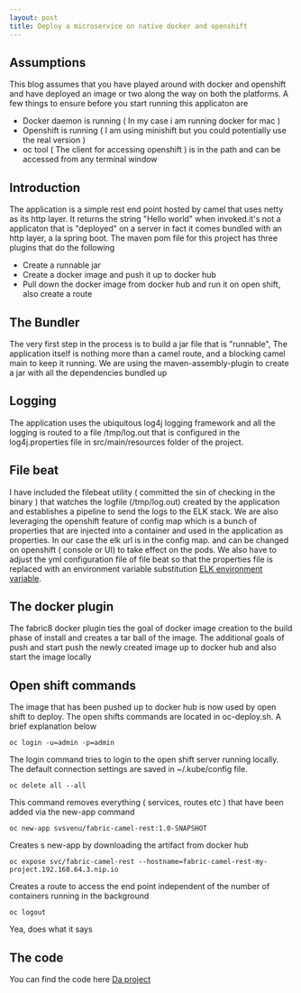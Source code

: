 ```yaml
---
layout: post
title: Deploy a microservice on native docker and openshift
---
```



## Assumptions

This blog assumes that you have played around with docker and openshift and have deployed an image
or two along the way on both the platforms. A few things to ensure before you start running this
applicaton are

- Docker daemon is running ( In my case i am running docker for mac )
- Openshift is running ( I am using minishift but you could potentially use the real version )
- oc tool ( The client for accessing openshift ) is in the path and can be accessed from any terminal window


## Introduction

The application is a simple rest end point hosted by camel that uses netty as its http layer. It returns
the string "Hello world" when invoked.it's not a applicaton that is "deployed" on a server
in fact it comes bundled with an http layer, a la spring boot. The maven pom file for this project has three plugins
that do the following

- Create a runnable jar
- Create a docker image and push it up to docker hub
- Pull down the docker image from docker hub and run it on open shift, also create a route

## The Bundler

The very first step in the process is to build a jar file that is "runnable", The application itself is nothing more
than a camel route, and a blocking camel main to keep it running. We are using the maven-assembly-plugin to
create a jar with all the dependencies bundled up

## Logging

The application uses the ubiquitous log4j logging framework and all the logging
is routed to a file /tmp/log.out that is configured in the log4j.properties file in 
src/main/resources folder of the project. 

## File beat

I have included the filebeat utility ( committed the sin of checking in the binary ) that watches the logfile (/tmp/log.out) created by the application
and establishes a pipeline to send the logs to the ELK stack. We are also leveraging the openshift feature
of config map which is a bunch of properties that are injected into a container and used in the application as
properties. In our case the elk url is in the config map. and can be changed on openshift ( console or UI)
to take effect on the pods. We also have to adjust the yml configuration file of file beat so that the
properties file is replaced with an environment variable substitution 
[ELK environment variable](https://www.elastic.co/guide/en/beats/filebeat/1.2/using-environ-vars.html). 


## The docker plugin

The fabric8 docker plugin ties the goal of docker image creation to the build phase of install and creates a tar
ball of the image. The additional goals of push and start push the newly created image up to docker hub and also
start the image locally

## Open shift commands

The image that has been pushed up to docker hub is now used by open shift to deploy. The open shifts commands
are located in oc-deploy.sh. A brief explanation below
```
oc login -u=admin -p=admin
```
The login command tries to login to the open shift server running locally. The default connection settings
are saved in ~/.kube/config file. 

```
oc delete all --all
```
This command removes everything ( services, routes etc ) that have been added via the new-app command

```
oc new-app svsvenu/fabric-camel-rest:1.0-SNAPSHOT
```
Creates s new-app by downloading the artifact from docker hub
```
oc expose svc/fabric-camel-rest --hostname=fabric-camel-rest-my-project.192.168.64.3.nip.io
```
Creates a route to access the end point independent of the number of containers running in the 
background
```
oc logout
```
Yea, does what it says

## The code

You can find the code here [Da project](https://github.com/svsvenu/poc/tree/master/camel-standalone-rest)



